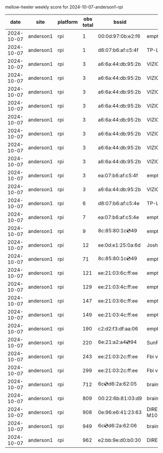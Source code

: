 mellow-heeler weekly score for 2024-10-07-anderson1-rpi

|date|site|platform|obs total|bssid|ssid|
|--|--|--|--|--|--|
|2024-10-07|anderson1|rpi|1|00:0d:97:0b:e2:f6|empty_ssid|
|2024-10-07|anderson1|rpi|1|d8:07:b6:af:c5:4f|TP-Link_C54F|
|2024-10-07|anderson1|rpi|3|a6:6a:44:db:95:2b|VIZIOCastAudio4063|
|2024-10-07|anderson1|rpi|3|a6:6a:44:db:95:2b|VIZIOCastAudio2188|
|2024-10-07|anderson1|rpi|3|a6:6a:44:db:95:2b|VIZIOCastAudio1314|
|2024-10-07|anderson1|rpi|3|a6:6a:44:db:95:2b|VIZIOCastAudio8581|
|2024-10-07|anderson1|rpi|3|a6:6a:44:db:95:2b|VIZIOCastAudio9195|
|2024-10-07|anderson1|rpi|3|a6:6a:44:db:95:2b|VIZIOCastAudio6919|
|2024-10-07|anderson1|rpi|3|a6:6a:44:db:95:2b|VIZIOCastAudio7996|
|2024-10-07|anderson1|rpi|3|a6:6a:44:db:95:2b|VIZIOCastAudio1858|
|2024-10-07|anderson1|rpi|3|ea:07:b6:af:c5:4f|empty_ssid|
|2024-10-07|anderson1|rpi|3|a6:6a:44:db:95:2b|VIZIOCastAudio9759|
|2024-10-07|anderson1|rpi|6|d8:07:b6:af:c5:4e|TP-Link_C54F|
|2024-10-07|anderson1|rpi|7|ea:07:b6:af:c5:4e|empty_ssid|
|2024-10-07|anderson1|rpi|9|8c:85:80:1c:cd:49|empty_ssid|
|2024-10-07|anderson1|rpi|12|ee:0d:e1:25:0a:6d|JoshLily|
|2024-10-07|anderson1|rpi|71|8c:85:80:1c:cd:49|empty_ssid|
|2024-10-07|anderson1|rpi|121|ee:21:03:6c:ff:ee|empty_ssid|
|2024-10-07|anderson1|rpi|129|ee:21:03:4c:ff:ee|empty_ssid|
|2024-10-07|anderson1|rpi|147|ee:21:03:6c:ff:ee|empty_ssid|
|2024-10-07|anderson1|rpi|149|ee:21:03:4c:ff:ee|empty_ssid|
|2024-10-07|anderson1|rpi|190|c2:d2:f3:df:aa:06|empty_ssid|
|2024-10-07|anderson1|rpi|220|6e:21:a2:a4:cd:94|SunPower21450|
|2024-10-07|anderson1|rpi|243|ee:21:03:2c:ff:ee|Fbi van 13|
|2024-10-07|anderson1|rpi|299|ee:21:03:2c:ff:ee|Fbi van 13|
|2024-10-07|anderson1|rpi|712|6c:cd:d6:2a:62:05|braingang2_5GEXT|
|2024-10-07|anderson1|rpi|809|00:22:6b:81:03:d9|braingang2|
|2024-10-07|anderson1|rpi|908|0e:96:e6:41:23:63|DIRECT-63-HP M102 LaserJet|
|2024-10-07|anderson1|rpi|949|6c:cd:d6:2a:62:06|braingang2_2GEXT|
|2024-10-07|anderson1|rpi|962|e2:bb:9e:d0:b0:30|DIRECT-9ED03030|
